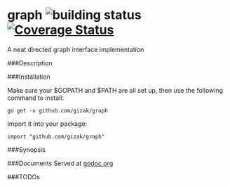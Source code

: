 graph ![building status](https://travis-ci.org/gizak/graph.svg?branch=master) <span> </span> [![Coverage Status](http://coveralls.io/repos/gizak/graph/badge.png)](http://coveralls.io/r/gizak/graph)
=====

A neat directed graph interface implementation

###Description


###Installation

Make sure your $GOPATH and $PATH are all set up, then use the following command to install:

`go get -u github.com/gizak/graph`

Import it into your package:

`import "github.com/gizak/graph"`

###Synopsis

###Documents
Served at [godoc.org](http://godoc.org/github.com/gizak/graph)

###TODOs
